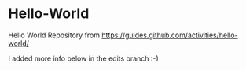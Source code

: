 # Hello-World
Hello World Repository from https://guides.github.com/activities/hello-world/


I added more info below in the edits branch :-)
